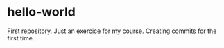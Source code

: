 # hello-world
First repository. Just an exercice for my course.
Creating commits for the first time.
